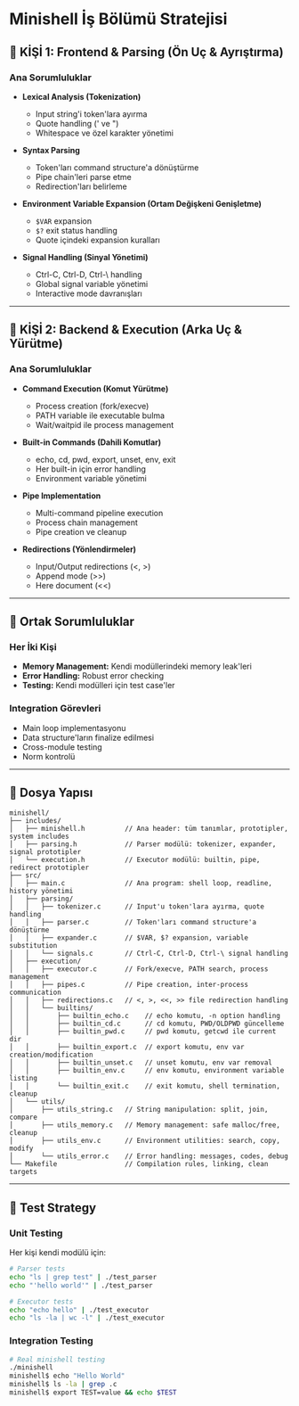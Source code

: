 # Minishell İş Bölümü Stratejisi

## 👤 KİŞİ 1: Frontend & Parsing (Ön Uç & Ayrıştırma)

### Ana Sorumluluklar
- **Lexical Analysis (Tokenization)**
  - Input string'i token'lara ayırma
  - Quote handling (' ve ")
  - Whitespace ve özel karakter yönetimi

- **Syntax Parsing**
  - Token'ları command structure'a dönüştürme
  - Pipe chain'leri parse etme
  - Redirection'ları belirleme

- **Environment Variable Expansion (Ortam Değişkeni Genişletme)**
  - `$VAR` expansion
  - `$?` exit status handling
  - Quote içindeki expansion kuralları

- **Signal Handling (Sinyal Yönetimi)**
  - Ctrl-C, Ctrl-D, Ctrl-\ handling
  - Global signal variable yönetimi
  - Interactive mode davranışları

---

## 👤 KİŞİ 2: Backend & Execution (Arka Uç & Yürütme)

### Ana Sorumluluklar
- **Command Execution (Komut Yürütme)**
  - Process creation (fork/execve)
  - PATH variable ile executable bulma
  - Wait/waitpid ile process management

- **Built-in Commands (Dahili Komutlar)**
  - echo, cd, pwd, export, unset, env, exit
  - Her built-in için error handling
  - Environment variable yönetimi

- **Pipe Implementation**
  - Multi-command pipeline execution
  - Process chain management
  - Pipe creation ve cleanup

- **Redirections (Yönlendirmeler)**
  - Input/Output redirections (<, >)
  - Append mode (>>)
  - Here document (<<)

---

## 🔄 Ortak Sorumluluklar

### Her İki Kişi
- **Memory Management:** Kendi modüllerindeki memory leak'leri
- **Error Handling:** Robust error checking
- **Testing:** Kendi modülleri için test case'ler

### Integration Görevleri
- Main loop implementasyonu
- Data structure'ların finalize edilmesi
- Cross-module testing
- Norm kontrolü

---

## 📁 Dosya Yapısı

```
minishell/
├── includes/
│   ├── minishell.h          // Ana header: tüm tanımlar, prototipler, system includes
│   ├── parsing.h            // Parser modülü: tokenizer, expander, signal prototipler
│   └── execution.h          // Executor modülü: builtin, pipe, redirect prototipler
├── src/
│   ├── main.c               // Ana program: shell loop, readline, history yönetimi
│   ├── parsing/             
│   │   ├── tokenizer.c      // Input'u token'lara ayırma, quote handling
│   │   ├── parser.c         // Token'ları command structure'a dönüştürme
│   │   ├── expander.c       // $VAR, $? expansion, variable substitution
│   │   └── signals.c        // Ctrl-C, Ctrl-D, Ctrl-\ signal handling
│   ├── execution/           
│   │   ├── executor.c       // Fork/execve, PATH search, process management
│   │   ├── pipes.c          // Pipe creation, inter-process communication
│   │   ├── redirections.c   // <, >, <<, >> file redirection handling
│   │   └── builtins/
│   │       ├── builtin_echo.c    // echo komutu, -n option handling
│   │       ├── builtin_cd.c      // cd komutu, PWD/OLDPWD güncelleme
│   │       ├── builtin_pwd.c     // pwd komutu, getcwd ile current dir
│   │       ├── builtin_export.c  // export komutu, env var creation/modification
│   │       ├── builtin_unset.c   // unset komutu, env var removal
│   │       ├── builtin_env.c     // env komutu, environment variable listing
│   │       └── builtin_exit.c    // exit komutu, shell termination, cleanup
│   └── utils/               
│       ├── utils_string.c   // String manipulation: split, join, compare
│       ├── utils_memory.c   // Memory management: safe malloc/free, cleanup
│       ├── utils_env.c      // Environment utilities: search, copy, modify
│       └── utils_error.c    // Error handling: messages, codes, debug
└── Makefile                 // Compilation rules, linking, clean targets
```

---

## 🧪 Test Strategy

### Unit Testing
Her kişi kendi modülü için:
```bash
# Parser tests
echo "ls | grep test" | ./test_parser
echo "'hello world'" | ./test_parser

# Executor tests
echo "echo hello" | ./test_executor
echo "ls -la | wc -l" | ./test_executor
```

### Integration Testing
```bash
# Real minishell testing
./minishell
minishell$ echo "Hello World"
minishell$ ls -la | grep .c
minishell$ export TEST=value && echo $TEST
```
